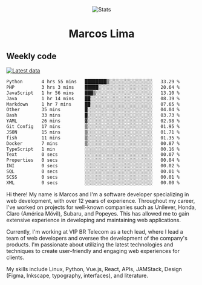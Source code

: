 <div align="center">
  <img src="https://user-images.githubusercontent.com/958723/207206099-04913a11-e77d-4b52-a9d3-5d702839508b.png" alt="Stats" />
  <h1>Marcos Lima</h1>
</div>

## Weekly code

[![Latest data](https://github.com/skvggor/skvggor/actions/workflows/main.yml/badge.svg)](https://github.com/skvggor/skvggor/actions/workflows/main.yml)

<!--START_SECTION:waka-->

```txt
Python       4 hrs 55 mins   ████████▒░░░░░░░░░░░░░░░░   33.29 %
PHP          3 hrs 3 mins    █████░░░░░░░░░░░░░░░░░░░░   20.64 %
JavaScript   1 hr 56 mins    ███▒░░░░░░░░░░░░░░░░░░░░░   13.10 %
Java         1 hr 14 mins    ██░░░░░░░░░░░░░░░░░░░░░░░   08.39 %
Markdown     1 hr 7 mins     ██░░░░░░░░░░░░░░░░░░░░░░░   07.65 %
Other        35 mins         █░░░░░░░░░░░░░░░░░░░░░░░░   04.04 %
Bash         33 mins         █░░░░░░░░░░░░░░░░░░░░░░░░   03.73 %
YAML         26 mins         ▓░░░░░░░░░░░░░░░░░░░░░░░░   02.98 %
Git Config   17 mins         ▒░░░░░░░░░░░░░░░░░░░░░░░░   01.95 %
JSON         15 mins         ▒░░░░░░░░░░░░░░░░░░░░░░░░   01.71 %
fish         11 mins         ▒░░░░░░░░░░░░░░░░░░░░░░░░   01.35 %
Docker       7 mins          ▒░░░░░░░░░░░░░░░░░░░░░░░░   00.87 %
TypeScript   1 min           ░░░░░░░░░░░░░░░░░░░░░░░░░   00.16 %
Text         0 secs          ░░░░░░░░░░░░░░░░░░░░░░░░░   00.07 %
Properties   0 secs          ░░░░░░░░░░░░░░░░░░░░░░░░░   00.04 %
INI          0 secs          ░░░░░░░░░░░░░░░░░░░░░░░░░   00.02 %
SQL          0 secs          ░░░░░░░░░░░░░░░░░░░░░░░░░   00.01 %
SCSS         0 secs          ░░░░░░░░░░░░░░░░░░░░░░░░░   00.01 %
XML          0 secs          ░░░░░░░░░░░░░░░░░░░░░░░░░   00.00 %
```

<!--END_SECTION:waka-->

  <p>Hi there! My name is Marcos and I'm a software developer specializing in web development, with over 12 years of experience. Throughout my career, I've worked on projects for well-known companies such as Unilever, Honda, Claro (América Móvil), Subaru, and Popeyes. This has allowed me to gain extensive experience in developing and maintaining web applications.</p>
  
  <p>Currently, I'm working at VIP BR Telecom as a tech lead, where I lead a team of web developers and oversee the development of the company's products. I'm passionate about utilizing the latest technologies and techniques to create user-friendly and engaging web experiences for clients.</p>
  
  <p>My skills include Linux, Python, Vue.js, React, APIs, JAMStack, Design (Figma, Inkscape, typography, interfaces), and literature.</p>
<!-- </details> -->

<!-- <div align="center">
  <h2>🤖 Recent Code Activity</h2>
  <img width="500" src="https://github-readme-stats.vercel.app/api/wakatime?username=skvggor&hide_title=true&layout=compact&theme=transparent" alt="Wakatime Stats" />
</div>

<br>

<div align="center">
  <h2>📈 GitHub Stats</h2>
  <img width="500" src="https://github-readme-stats.vercel.app/api?username=skvggor&show_icons=true&theme=transparent&hide_title=true&count_private=true" alt="GitHub Stats" />
</div>
 -->
